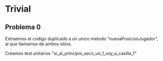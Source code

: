 # Trivial

## Problema 0 

Extraemos el codigo duplicado a un unico metodo "nuevaPosicionJugador", al que llamamos de ambos sitios.

Creamos test unitarios "si_al_principio_saco_un_1_voy_a_casilla_1" 